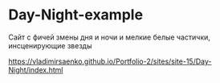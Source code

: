 # Day-Night-example
 
Сайт с фичей змены дня и ночи и мелкие белые частички, инсценирующие звезды

https://vladimirsaenko.github.io/Portfolio-2/sites/site-15/Day-Night/index.html
